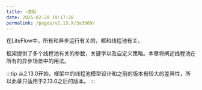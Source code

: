 ```yaml
---
title: 💧说明
date: 2025-02-20 19:17:28
permalink: /pages/v2.13.X/3a3b69/
---
```


在LiteFlow中，所有和异步运行有关的，都和线程池有关。

框架提供了多个线程池有关的参数，关键字以及自定义策略。本章将阐述线程池在所有的异步场景中的用法。

:::tip
从2.13.0开始，框架中的线程池模型设计和之前的版本有较大的差异性，所以此章只适用于2.13.0之后的版本。
:::